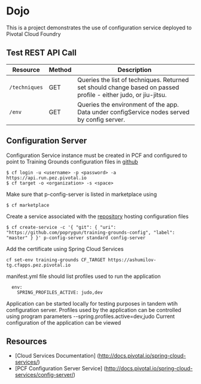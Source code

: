# Dojo
This is a project demonstrates the use of configuration service deployed to Pivotal Cloud Foundry

## Test REST API Call
| Resource        | Method           | Description  |
| --- | --- | --- |
| `/techniques` | GET | Queries the list of techniques.  Returned set should change based on passed profile - either judo, or jiu-jitsu. |
| `/env` | GET | Queries the environment of the app.  Data under configService nodes served by config server. |

## Configuration Server
Configuration Service instance must be created in PCF and configured to point to Training Grounds configuration files in [github](https://github.com/poprygun/training-grounds-config)
```
$ cf login -u <username> -p <password> -a https://api.run.pez.pivotal.io
$ cf target -o <organization> -s <space>

```
Make sure that p-config-server is listed in marketplace using
```
$ cf marketplace
```
Create a service associated with the [repository](https://github.com/poprygun/training-grounds-config) hosting configuration files
```
$ cf create-service -c '{ "git": { "uri": "https://github.com/poprygun/training-grounds-config", "label": "master" } }' p-config-server standard config-server
```
Add the certificate using Spring Cloud Services
```
cf set-env training-grounds CF_TARGET https://ashumilov-tg.cfapps.pez.pivotal.io
```

manifest.yml file should list profiles used to run the application
```
  env:
    SPRING_PROFILES_ACTIVE: judo,dev
```    
Application can be started locally for testing purposes in tandem wtih configuration server.  Profiles used by the application can be controlled using program parameters --spring.profiles.active=dev,judo
Current configuration of the application can be viewed 
## Resources
* [Cloud Services Documentation] (http://docs.pivotal.io/spring-cloud-services/)
* [PCF Configuration Server Service] (http://docs.pivotal.io/spring-cloud-services/config-server/)
